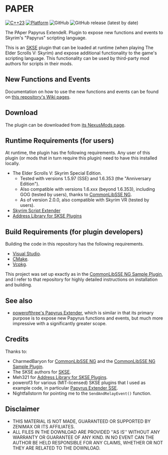 # PAPER
[![C++23](https://img.shields.io/static/v1?label=standard&message=C%2B%2B23&color=blue&logo=c%2B%2B&&logoColor=white&style=flat)](https://en.cppreference.com/w/cpp/compiler_support)
[![Platform](https://img.shields.io/static/v1?label=platform&message=windows&color=dimgray&style=flat)](#)
![GitHub](https://img.shields.io/github/license/DennisSoemers/PAPER)
![GitHub release (latest by date)](https://img.shields.io/github/v/release/DennisSoemers/PAPER)

The PAper Papyrus ExtendeR. Plugin to expose new functions and events to Skyrim's "Papyrus" scripting language.

This is an [SKSE](https://skse.silverlock.org/) plugin that can be loaded at runtime (when playing The Elder Scrolls V: Skyrim) and expose additional functionality to the game's scripting language. This functionality can be used by third-party mod authors for scripts in their mods.

## New Functions and Events

Documentation on how to use the new functions and events can be found on [this repository's Wiki pages](https://github.com/DennisSoemers/PAPER/wiki).

## Download

The plugin can be downloaded from [its NexusMods page](https://www.nexusmods.com/skyrimspecialedition/mods/73849).

## Runtime Requirements (for users)

At runtime, the plugin has the following requirements. Any user of this plugin (or mods that in turn require this plugin) need to have this installed locally.

- The Elder Scrolls V: Skyrim Special Edition.
  - Tested with versions 1.5.97 (SSE) and 1.6.353 (the "Anniversary Edition").
  - Also compatible with versions 1.6.xxx (beyond 1.6.353), including GOG (tested by users), thanks to [CommonLibSSE NG](https://github.com/CharmedBaryon/CommonLibSSE-NG).
  - As of version 2.0.0, also compatible with Skyrim VR (tested by users).
- [Skyrim Script Extender](https://skse.silverlock.org/)
- [Address Library for SKSE Plugins](https://www.nexusmods.com/skyrimspecialedition/mods/32444)

## Build Requirements (for plugin developers)

Building the code in this repository has the following requirements.

- [Visual Studio](https://visualstudio.microsoft.com/).
- [CMake](https://cmake.org/).
- [Vcpkg](https://github.com/microsoft/vcpkg).

This project was set up exactly as in the [CommonLibSSE NG Sample Plugin](https://gitlab.com/colorglass/commonlibsse-sample-plugin), and I refer to that repository for highly detailed instructions on installation and building.

## See also

- [powerofthree's Papyrus Extender](https://www.nexusmods.com/skyrimspecialedition/mods/22854), which is similar in that its primary purpose is to expose new Papyrus functions and events, but much more impressive with a significantly greater scope.

## Credits

Thanks to:
- CharmedBaryon for [CommonLibSSE NG](https://github.com/CharmedBaryon/CommonLibSSE-NG) and the [CommonLibSSE NG Sample Plugin](https://gitlab.com/colorglass/commonlibsse-sample-plugin).
- The SKSE authors for [SKSE](http://skse.silverlock.org/).
- Meh321 for [Address Library for SKSE Plugins](https://www.nexusmods.com/skyrimspecialedition/mods/32444).
- powerof3 for various (MIT-licensed) SKSE plugins that I used as example code, in particular [Papyrus Extender SSE](https://github.com/powerof3/PapyrusExtenderSSE).
- Nightfallstorm for pointing me to the `SendAndRelayEvent()` function.

## Disclaimer

- THIS MATERIAL IS NOT MADE, GUARANTEED OR SUPPORTED BY ZENIMAX OR ITS AFFILIATES.
- ALL FILES IN THE DOWNLOAD ARE PROVIDED ''AS IS'' WITHOUT ANY WARRANTY OR GUARANTEE OF ANY KIND. IN NO EVENT CAN THE AUTHOR BE HELD RESPONSIBLE FOR ANY CLAIMS, WHETHER OR NOT THEY ARE RELATED TO THE DOWNLOAD.
